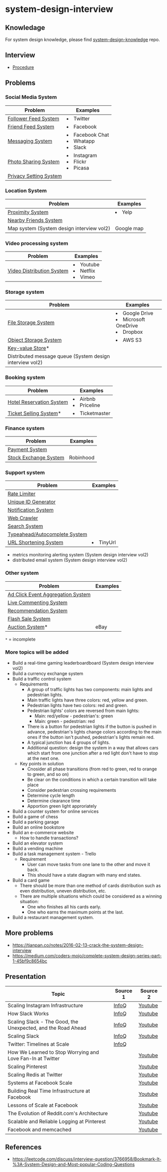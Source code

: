 # system-design-interview

## Knowledage
For system design knowledge, please find [system-design-knowledge](https://github.com/wuyichen24/system-design-knowledge) repo.

## Interview
- [Procedure](interview/Procedure.md)

## Problems
### Social Media System
| Problem | Examples |
|----|----|
| [Follower Feed System](problems/social_media/Follower_Feed_System.md) | <li>Twitter |
| [Friend Feed System](problems/social_media/Friend_Feed_System.md) | <li>Facebook |
| [Messaging System](problems/social_media/Messaging_System.md) | <li>Facebook Chat<li>Whatapp<li>Slack |
| [Photo Sharing System](problems/social_media/Photo_Sharing_System.md) | <li>Instagram<li>Flickr<li>Picasa |
| [Privacy Setting System](problems/social_media/Privacy_Setting_System.md) | |

### Location System
| Problem | Examples |
|----|----|
| [Proximity System](problems/location/Proximity_System.md) | <li>Yelp |
| [Nearby Friends System](problems/location/Nearby_Friends_System.md) | |
| Map system (System design interview vol2) | Google map |

### Video processing system
| Problem | Examples |
|----|----|
| [Video Distribution System](problems/video/Video_Distribution_System.md) | <li>Youtube<li>Netflix<li>Vimeo |

### Storage system
| Problem | Examples |
|----|----|
| [File Storage System](problems/storage/File_Storage_System.md) | <li>Google Drive<li>Microsoft OneDrive<li>Dropbox |
| [Object Storage System](problems/storage/Object_Storage_System.md) | <li>AWS S3 |
| [Key-value Store]()* | |
| Distributed message queue (System design interview vol2) | |

### Booking system
| Problem | Examples |
|----|----|
| [Hotel Reservation System](problems/booking/Hotel_Reservation_System.md) | <li>Airbnb<li>Priceline |
| [Ticket Selling System]()* | <li>Ticketmaster |

### Finance system
| Problem | Examples |
|----|----|
| [Payment System](problems/finance/Payment_System.md) | |
| [Stock Exchange System](problems/finance/Stock_Exchange_System.md) | Robinhood |

### Support system
| Problem | Examples |
|----|----|
| [Rate Limiter](problems/support/Rate_Limiter.md) | |
| [Unique ID Generator](problems/support/Unique_ID_Generator.md) | |
| [Notification System](problems/support/Notification_System.md) | |
| [Web Crawler](problems/support/Web_Crawler.md) | |
| [Search System](problems/support/Search_System.md) | |
| [Typeahead/Autocomplete System](problems/support/Typeahead_Autocomplete_System.md) | |
| [URL Shortening System](problems/support/URL_Shortening_System.md) | <li>TinyUrl |

- metrics monitoring alerting system (System design interview vol2)
- distributed email system (System design interview vol2)

### Other system
| Problem | Examples |
|----|----|
| [Ad Click Event Aggregation System](problems/Ad_Click_Event_Aggregation_System.md) | |
| [Live Commenting System](problems/Live_Commenting_System.md) | | 
| [Recommendation System](problems/Recommendation_System.md) | |
| [Flash Sale System](problems/Flash_Sale_System.md) | |
| [Auction System](problems/Auction_System.md)* | eBay |

`*` = incomplete

### More topics will be added
- Build a real-time gaming leaderboardboard (System design interview vol2)
- Build a currency exchange system
- Build a traffic control system
  - Requirements
     - A group of traffic lights has two components: main lights and pedestrian lights.
     - Main traffic lights have three colors: red, yellow and green.
     - Pedestrian lights have two colors: red and green.
     - Pedestrian lights' colors are reversed from main lights:
        - Main: red/yellow - pedestrian's: green
        - Main: green - pedestrian: red
     - There is a button for pedestrian lights if the button is pushed in advance, pedestrian's lights change colors according to the main ones if the button isn't pushed, pedestrian's lights remain red.
     - A typical junction has 4 groups of lights.
     - Additional question: design the system in a way that allows cars which start from one junction after a red light don't have to stop at the next one.
  - Key points in solution
     - Cnosider all phase transitions (from red to green, red to orange to green, and so on)
     - Be clear on the conditions in which a certain transition will take place
     - Consider pedestrian crossing requirements
     - Determine cycle length
     - Determine clearance time
     - Apportion green light approriately
- Build a counter system for online services
- Build a game of chess
- Build a parking garage
- Build an online bookstore
- Build an e-commerce website
   - How to handle transactions?
- Build an elevator system
- Build a vending machine
- Build a task management system - Trello
   - Requirement
      - User can move tasks from one lane to the other and move it back.
      - This should have a state diagram with many end states.
- Build a card game
   - There should be more than one method of cards distribution such as even distribution, uneven distribution, etc.
   - There are multiple situations which could be considered as a winning situation:
      - One who finishes all his cards early.
      - One who earns the maximum points at the last.
- Build a restaurant management system.

## More problems
- https://tianpan.co/notes/2016-02-13-crack-the-system-design-interview
- https://medium.com/coders-mojo/complete-system-design-series-part-1-45bf9c8654bc

## Presentation
| Topic | Source 1 | Source 2 |
|----|----|----|
| Scaling Instagram Infrastructure | [InfoQ](https://www.infoq.com/presentations/instagram-scale-infrastructure/) | [Youtube](https://www.youtube.com/watch?v=hnpzNAPiC0E) |
| How Slack Works | [InfoQ](https://www.infoq.com/presentations/slack-infrastructure/) | [Youtube](https://www.youtube.com/watch?v=WE9c9AZe-DY) |
| Scaling Slack - The Good, the Unexpected, and the Road Ahead | [InfoQ](https://www.infoq.com/presentations/slack-scalability-2018/) | [Youtube](https://www.youtube.com/watch?v=_M-oHxknfnI) |
| Scaling Slack | [InfoQ](https://www.infoq.com/presentations/slack-scalability/) | [Youtube](https://www.youtube.com/watch?v=x1Uz3rMlOBo) |
| Twitter: Timelines at Scale | [InfoQ](https://www.infoq.com/presentations/Twitter-Timeline-Scalability/) | |
| How We Learned to Stop Worrying and Love Fan-In at Twitter | | [Youtube](https://www.youtube.com/watch?v=WEgCjwyXvwc) |
| Scaling Pinterest | | [Youtube](https://www.youtube.com/watch?v=jQNCuD_hxdQ) |
| Scaling Redis at Twitter | | [Youtube](https://www.youtube.com/watch?v=rP9EKvWt0zo) |
| Systems at Facebook Scale | | [Youtube](https://www.youtube.com/watch?v=dlixGkelP9U) |
| Building Real Time Infrastructure at Facebook | | [Youtube](https://www.youtube.com/watch?v=ODkEWsO5I30) |
| Lessons of Scale at Facebook | | [Youtube](https://www.youtube.com/watch?v=QCHiNEw73AU) |
| The Evolution of Reddit.com's Architecture | | [Youtube](https://www.youtube.com/watch?v=nUcO7n4hek4) |
| Scalable and Reliable Logging at Pinterest | | [Youtube](https://www.youtube.com/watch?v=DphnpWVYeG8) | 
| Facebook and memcached | | [Youtube](https://www.youtube.com/watch?v=UH7wkvcf0ys) |

## References
- https://leetcode.com/discuss/interview-question/3766958/Bookmark-It-%3A-System-Design-and-Most-popular-Coding-Questions
